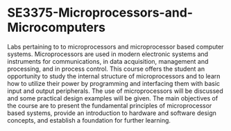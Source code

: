 # SE3375-Microprocessors-and-Microcomputers
Labs pertaining to to microprocessors and microprocessor based computer systems. 
Microprocessors are used in modern electronic systems and instruments for communications, in data acquisition, management and processing, and in process control. This course offers the student an opportunity to study the internal structure of microprocessors and to learn how to utilize their power by programming and interfacing them with basic input and output peripherals. The use of microprocessors will be discussed and some practical design examples will be given. The main objectives of the course are to present the fundamental principles of microprocessor based systems, provide an introduction to hardware and software design concepts, and establish a foundation for further learning.
